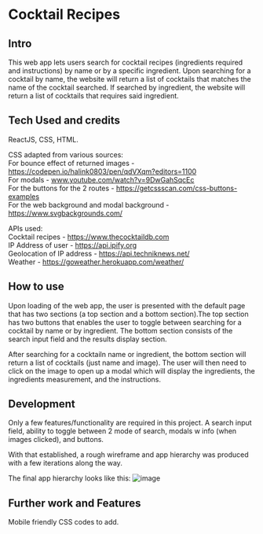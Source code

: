 # Cocktail Recipes

## Intro
This web app lets users search for cocktail recipes (ingredients required and instructions) by name or by a specific ingredient. Upon searching for a cocktail by name, the website will return a list of cocktails that matches the name of the cocktail searched. If searched by ingredient, the website will return a list of cocktails that requires said ingredient.

## Tech Used and credits
ReactJS, CSS, HTML.</br>

CSS adapted from various sources:</br>
For bounce effect of returned images - https://codepen.io/halink0803/pen/qdVXqm?editors=1100</br>
For modals - www.youtube.com/watch?v=9DwGahSqcEc</br>
For the buttons for the 2 routes - https://getcssscan.com/css-buttons-examples</br>
For the web background and modal background - https://www.svgbackgrounds.com/

APIs used:</br>
Cocktail recipes - https://www.thecocktaildb.com</br>
IP Address of user - https://api.ipify.org</br>
Geolocation of IP address - https://api.techniknews.net/</br>
Weather - https://goweather.herokuapp.com/weather/</br>


## How to use
Upon loading of the web app, the user is presented with the default page that has two sections (a top section and a bottom section).The top section has two buttons that enables the user to toggle between searching for a cocktail by name or by ingredient. The bottom section consists of the search input field and the results display section.</br>

After searching for a cocktailn name or ingredient, the bottom section will return a list of cocktails (just name and image). The user will then need to click on the image to open up a modal which will display the ingredients, the ingredients measurement, and the instructions.

## Development
Only a few features/functionality are required in this project. A search input field, ability to toggle between 2 mode of search, modals w info (when images clicked), and buttons.</br>

With that established, a rough wireframe and app hierarchy was produced with a few iterations along the way. </br>

The final app hierarchy looks like this:
![image](https://user-images.githubusercontent.com/118168304/214877135-262ec4da-5f89-4528-8edf-e85dcf221ee1.png)


## Further work and Features
Mobile friendly CSS codes to add.
